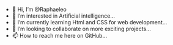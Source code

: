 - 👋 Hi, I’m @Raphaeleo
- 👀 I’m interested in Artificial intelligence...
- 🌱 I’m currently learning Html and CSS for web development...
- 💞️ I’m looking to collaborate on more exciting projects...
- 📫 How to reach me here on GitHub...

<!---
Raphaeleo/Raphaeleo is a ✨ special ✨ repository because its `README.md` (this file) appears on your GitHub profile.
You can click the Preview link to take a look at your changes.
--->
